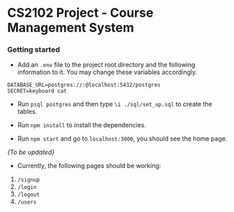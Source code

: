 # CS2102 Project - Course Management System

### Getting started
- Add an `.env` file to the project root directory and the following information to it. You may change these variables
accordingly.

```
DATABASE_URL=postgres://:@localhost:5432/postgres
SECRET=keyboard cat 
```

- Run `psql postgres` and then type `\i ./sql/set_up.sql` to create the tables.

- Run `npm install` to install the dependencies.

- Run `npm start` and go to `localhost:3000`, you should see 
the home page.

*{To be updated}*
- Currently, the following pages should be working:
1. `/signup`
2. `/login`
3. `/logout`
4. `/users`

